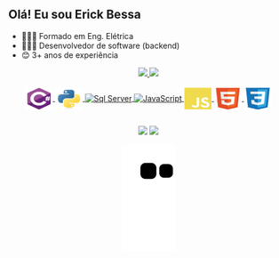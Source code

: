 ## Olá! Eu sou Erick Bessa 

- 🧑🏾‍🎓 Formado em Eng. Elétrica
- 👨🏾‍💻 Desenvolvedor de software (backend) 
- 😊 3+ anos de experiência

<div align="center">
  <a href="https://github.com/ErickBessa">
  <img height="180em" src="https://github-readme-stats.vercel.app/api?username=ErickBessa&show_icons=true&theme=dracula&include_all_commits=true&count_private=true&hide=contribs"/>
  <img height="180em" src="https://github-readme-stats.vercel.app/api/top-langs/?username=ErickBessa&layout=compact&theme=dracula&langs_count=8"/>
</div>
<div style="display: inline_block" align="center"><br>
  <img align="center" alt="Csharp" height="40" width="50" src="https://raw.githubusercontent.com/devicons/devicon/master/icons/csharp/csharp-original.svg">
  <img align="center" alt="Python" height="40" width="50" src="https://raw.githubusercontent.com/devicons/devicon/master/icons/python/python-original.svg">
  <img align="center" alt="Sql Server" height="40" width="50" src="https://cdn.jsdelivr.net/gh/devicons/devicon/icons/microsoftsqlserver/microsoftsqlserver-plain-wordmark.svg" />
  <img align="center" alt="JavaScript" height="40" width="50" src="https://cdn.jsdelivr.net/gh/devicons/devicon/icons/cplusplus/cplusplus-plain.svg" />
  <img align="center" alt="JavaScript" height="40" width="50" src="https://raw.githubusercontent.com/devicons/devicon/master/icons/javascript/javascript-plain.svg">
  <img align="center" alt="HTML" height="40" width="50" src="https://raw.githubusercontent.com/devicons/devicon/master/icons/html5/html5-original.svg">
  <img align="center" alt="CSS" height="40" width="50" src="https://raw.githubusercontent.com/devicons/devicon/master/icons/css3/css3-original.svg">
  
  ##
<div> 
  <a href = "mailto:erick.bessa96@gmail.com"><img src="https://img.shields.io/badge/-Gmail-%23333?style=for-the-badge&logo=gmail" target="_blank"></a>
  <a href="https://www.linkedin.com/in/erick-bessa-728940b4/" target="_blank"><img src="https://img.shields.io/badge/-LinkedIn-%230077B5?style=for-the-badge&logo=linkedin&logoColor=white" target="_blank"></a> 
 
  ![Snake animation](https://github.com/rafaballerini/rafaballerini/blob/output/github-contribution-grid-snake.svg)
 
</div>
